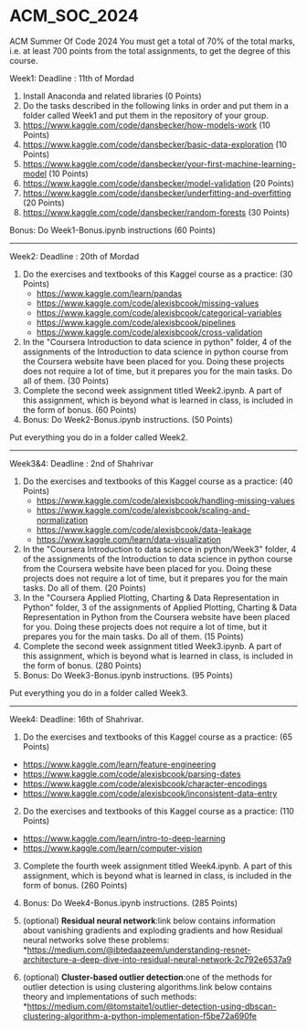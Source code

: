 # ACM_SOC_2024
ACM Summer Of Code 2024
You must get a total of 70% of the total marks, i.e. at least 700 points from the total assignments, to get the degree of this course.

Week1: 
Deadline : 11th of Mordad
1. Install Anaconda and related libraries (0 Points)
2. Do the tasks described in the following links in order and put them in a folder called Week1 and put them in the repository of your group.
  1. https://www.kaggle.com/code/dansbecker/how-models-work (10 Points)
  2. https://www.kaggle.com/code/dansbecker/basic-data-exploration (10 Points)
  3. https://www.kaggle.com/code/dansbecker/your-first-machine-learning-model (10 Points)
  4. https://www.kaggle.com/code/dansbecker/model-validation (20 Points)
  5. https://www.kaggle.com/code/dansbecker/underfitting-and-overfitting (20 Points)
  6. https://www.kaggle.com/code/dansbecker/random-forests (30 Points)

Bonus: Do Week1-Bonus.ipynb instructions (60 Points)

-------------------------------------------------------------------------------------------------------------------------------------------
Week2: 
Deadline : 20th of Mordad
1. Do the exercises and textbooks of this Kaggel course as a practice: (30 Points)
    * https://www.kaggle.com/learn/pandas
    * https://www.kaggle.com/code/alexisbcook/missing-values
    * https://www.kaggle.com/code/alexisbcook/categorical-variables
    * https://www.kaggle.com/code/alexisbcook/pipelines
    * https://www.kaggle.com/code/alexisbcook/cross-validation
2. In the "Coursera Introduction to data science in python" folder, 4 of the assignments of the Introduction to data science in python course from the Coursera website have been placed for you. Doing these projects does not require a lot of time, but it prepares you for the main tasks. Do all of them. (30 Points)
3. Complete the second week assignment titled Week2.ipynb. A part of this assignment, which is beyond what is learned in class, is included in the form of bonus. (60 Points)
4. Bonus: Do Week2-Bonus.ipynb instructions. (50 Points)

Put everything you do in a folder called Week2.

-------------------------------------------------------------------------------------------------------------------------------------------
Week3&4:
Deadline : 2nd of Shahrivar
1. Do the exercises and textbooks of this Kaggel course as a practice: (40 Points)
   * https://www.kaggle.com/code/alexisbcook/handling-missing-values
   * https://www.kaggle.com/code/alexisbcook/scaling-and-normalization
   * https://www.kaggle.com/code/alexisbcook/data-leakage
   * https://www.kaggle.com/learn/data-visualization
2. In the "Coursera Introduction to data science in python/Week3" folder, 4 of the assignments of the Introduction to data science in python course from the Coursera website have been placed for you. Doing these projects does not require a lot of time, but it prepares you for the main tasks. Do all of them. (20 Points)
3. In the "Coursera Applied Plotting, Charting & Data Representation in Python" folder, 3 of the assignments of Applied Plotting, Charting & Data Representation in Python from the Coursera website have been placed for you. Doing these projects does not require a lot of time, but it prepares you for the main tasks. Do all of them. (15 Points)
4. Complete the second week assignment titled Week3.ipynb. A part of this assignment, which is beyond what is learned in class, is included in the form of bonus. (280 Points)
5. Bonus: Do Week3-Bonus.ipynb instructions. (95 Points)

Put everything you do in a folder called Week3.

-------------------------------------------------------------------------------------------------------------------------------------------
Week4:
Deadline: 16th of Shahrivar.

1. Do the exercises and textbooks of this Kaggel course as a practice: (65 Points)
  * https://www.kaggle.com/learn/feature-engineering 
  * https://www.kaggle.com/code/alexisbcook/parsing-dates 
  * https://www.kaggle.com/code/alexisbcook/character-encodings 
  * https://www.kaggle.com/code/alexisbcook/inconsistent-data-entry

2. Do the exercises and textbooks of this Kaggel course as a practice: (110 Points)
  * https://www.kaggle.com/learn/intro-to-deep-learning
  * https://www.kaggle.com/learn/computer-vision

3. Complete the fourth week assignment titled Week4.ipynb. A part of this assignment, which is beyond what is learned in class, is included in the form of bonus. (260 Points)
4. Bonus: Do Week4-Bonus.ipynb instructions. (285 Points)
5. (optional) **Residual neural network**:link below contains information about vanishing gradients and exploding gradients and how Residual neural networks solve these problems:
  *https://medium.com/@ibtedaazeem/understanding-resnet-architecture-a-deep-dive-into-residual-neural-network-2c792e6537a9

6. (optional)  **Cluster-based outlier detection**:one of the methods for outlier detection is using clustering algorithms.link 
below contains theory and implementations of such methods:
  *https://medium.com/@tomstaite1/outlier-detection-using-dbscan-clustering-algorithm-a-python-implementation-f5be72a690fe



